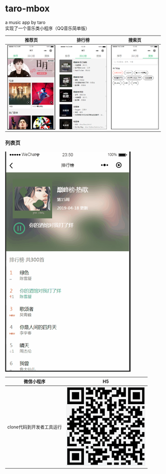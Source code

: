 # taro-mbox
a music app by taro  
实现了一个音乐类小程序（QQ音乐简单版）

| 推荐页 | 排行榜 | 搜索页 |
| :------: | :------: | :------: |
| ![recommend](images/recommend.png) | ![Leaderboard](images/Leaderboard.png) | ![search](images/search.png) 
### 列表页  
![play](images/play.gif)  

| 微信小程序 | H5 | 
| :------: | :------: | 
| clone代码到开发者工具运行 | ![H5二维码](images/mbox-web-qrcode.png)  |